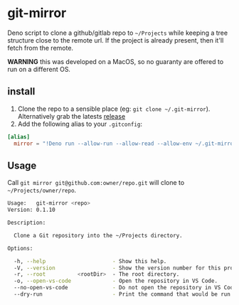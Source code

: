 # git-mirror

Deno script to clone a github/gitlab repo to `~/Projects` while keeping a tree
structure close to the remote url. If the project is already present, then it'll
fetch from the remote.

**WARNING** this was developed on a MacOS, so no guaranty are offered to run on
a different OS.

## install

1. Clone the repo to a sensible place (eg: `git clone ~/.git-mirror`).
   Alternatively grab the latests
   [release](https://github.com/thoroc/git-mirror/releases/tag/v0.1.10)
2. Add the following alias to your `.gitconfig`:

```toml
[alias]
  mirror = "!Deno run --allow-run --allow-read --allow-env ~/.git-mirror/git-mirror.ts"
```

## Usage

Call `git mirror git@github.com:owner/repo.git` will clone to
`~/Projects/owner/repo`.

```sh
Usage:   git-mirror <repo>
Version: 0.1.10

Description:

  Clone a Git repository into the ~/Projects directory.

Options:

  -h, --help                     - Show this help.                                                               
  -V, --version                  - Show the version number for this program.                                     
  -r, --root          <rootDir>  - The root directory.                        (Default: "/Users/<user>/Projects")
  -o, --open-vs-code             - Open the repository in VS Code.            (Default: true)                    
  --no-open-vs-code              - Do not open the repository in VS Code.                                        
  --dry-run                      - Print the command that would be run.
```
